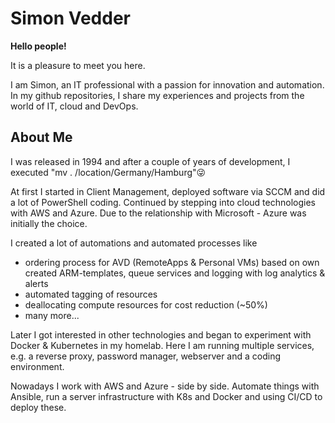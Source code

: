 # Simon Vedder 

**Hello people!**

It is a pleasure to meet you here. 

I am Simon, an IT professional with a passion for innovation and automation.
In my github repositories, I share my experiences and projects from the world of IT, cloud and DevOps.

## About Me
I was released in 1994 and after a couple of years of development, I executed "mv . /location/Germany/Hamburg"😜

At first I started in Client Management, deployed software via SCCM and did a lot of PowerShell coding. Continued by stepping into cloud technologies with AWS and Azure. 
Due to the relationship with Microsoft - Azure was initially the choice.

I created a lot of automations and automated processes like 
- ordering process for AVD (RemoteApps & Personal VMs) based on own created ARM-templates, queue services and logging with log analytics & alerts
- automated tagging of resources
- deallocating compute resources for cost reduction (~50%)
- many more...

Later I got interested in other technologies and began to experiment with Docker & Kubernetes in my homelab. 
Here I am running multiple services, e.g. a reverse proxy, password manager, webserver and a coding environment.

Nowadays I work with AWS and Azure - side by side. Automate things with Ansible, run a server infrastructure with K8s and Docker and using CI/CD to deploy these.


<!--
**simon-vedder/simon-vedder** is a ✨ _special_ ✨ repository because its `README.md` (this file) appears on your GitHub profile.

Here are some ideas to get you started:

- 🔭 I’m currently working on ...
- 🌱 I’m currently learning ...
- 👯 I’m looking to collaborate on ...
- 🤔 I’m looking for help with ...
- 💬 Ask me about ...
- 📫 How to reach me: ...
- 😄 Pronouns: ...
- ⚡ Fun fact: ...
-->
